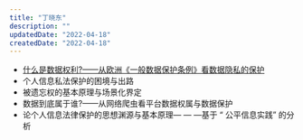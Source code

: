 ```yaml
---
title: "丁晓东"
description: ""
updatedDate: "2022-04-18"
createdDate: "2022-04-18"
---
```


- [什么是数据权利?——从欧洲《一般数据保护条例》看数据隐私的保护](shen-me-shi-shu-ju-quan-li)
- 个人信息私法保护的困境与出路
- 被遗忘权的基本原理与场景化界定
- 数据到底属于谁?——从网络爬虫看平台数据权属与数据保护
- 论个人信息法律保护的思想渊源与基本原理— — —基于 “ 公平信息实践” 的分析